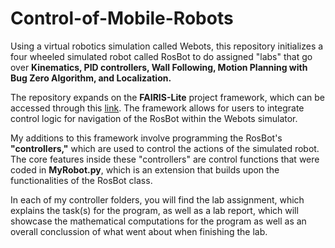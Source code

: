 # Control-of-Mobile-Robots

Using a virtual robotics simulation called Webots, this repository initializes a four wheeled simulated robot called RosBot to do assigned "labs" that go over **Kinematics, PID controllers, Wall Following, Motion Planning with Bug Zero Algorithm, and Localization.** 

The repository expands on the **FAIRIS-Lite** project framework, which can be accessed through this [link](https://github.com/biorobaw/FAIRIS-Lite). The framework allows for users to integrate control logic for navigation of the RosBot within the Webots simulator. 

My additions to this framework involve programming the RosBot's **"controllers,"** which are used to control the actions of the simulated robot. The core features inside these "controllers" are control functions that were coded in **MyRobot.py**, which is an extension that builds upon the functionalities of the RosBot class. 

In each of my controller folders, you will find the lab assignment, which explains the task(s) for the program, as well as a lab report, which will showcase the mathematical computations for the program as well as an overall conclussion of what went about when finishing the lab.


